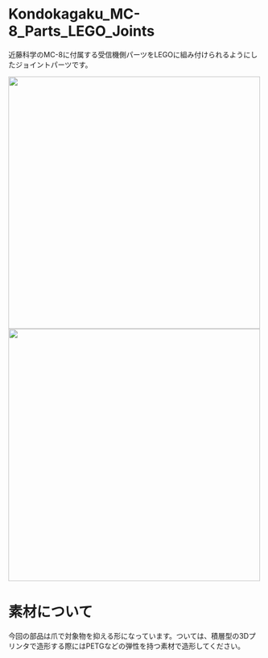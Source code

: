 # Kondokagaku_MC-8_Parts_LEGO_Joints
近藤科学のMC-8に付属する受信機側パーツをLEGOに組み付けられるようにしたジョイントパーツです。

<div>
  <img src="https://github.com/henjin0/Kondokagaku_MC-8_Parts_LEGO_Joints/assets/6815823/52df25ee-3270-4fc0-a0ef-d7e5bb840ea6" width="500px"/>
</div>

<div>
  <img src="https://github.com/henjin0/Kondokagaku_MC-8_Parts_LEGO_Joints/assets/6815823/9429373d-260b-4561-a244-2219dcebf03f" width="500px"/>
</div>

# 素材について
今回の部品は爪で対象物を抑える形になっています。ついては、積層型の3Dプリンタで造形する際にはPETGなどの弾性を持つ素材で造形してください。
